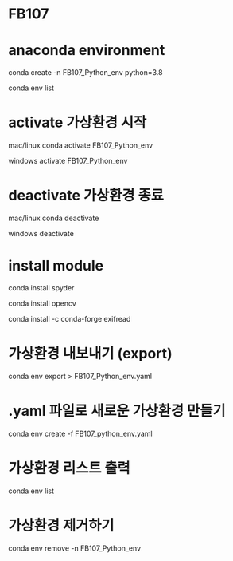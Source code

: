 # FB107

# anaconda environment
conda create -n FB107_Python_env python=3.8

conda env list

# activate 가상환경 시작
mac/linux
conda activate FB107_Python_env

windows
activate FB107_Python_env

# deactivate 가상환경 종료
mac/linux
conda deactivate

windows
deactivate

# install module
conda install spyder

conda install opencv

conda install -c conda-forge exifread

# 가상환경 내보내기 (export)
conda env export > FB107_Python_env.yaml

# .yaml 파일로 새로운 가상환경 만들기
conda env create -f FB107_python_env.yaml

# 가상환경 리스트 출력
conda env list

# 가상환경 제거하기
conda env remove -n FB107_Python_env
